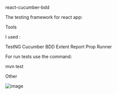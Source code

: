 react-cucumber-bdd

The testing framework for react app: 

Tools

I used :

TestNG
Cucumber BDD
Extent Report
Prop
Runner


For run tests use the command:

mvn test


Other

![image](https://user-images.githubusercontent.com/53421593/158078520-80447d01-be91-46c4-bfd0-42c747dcfb12.png)

